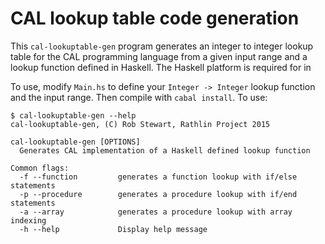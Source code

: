 # CAL lookup table code generation

This `cal-lookuptable-gen` program generates an integer to integer
lookup table for the CAL programming language from a given input range
and a lookup function defined in Haskell. The Haskell platform is
required for in

To use, modify `Main.hs` to define your `Integer -> Integer` lookup
function and the input range. Then compile with `cabal install`. To
use:

```
$ cal-lookuptable-gen --help
cal-lookuptable-gen, (C) Rob Stewart, Rathlin Project 2015

cal-lookuptable-gen [OPTIONS]
  Generates CAL implementation of a Haskell defined lookup function

Common flags:
  -f --function         generates a function lookup with if/else statements
  -p --procedure        generates a procedure lookup with if/end statements
  -a --array            generates a procedure lookup with array indexing
  -h --help             Display help message
```
